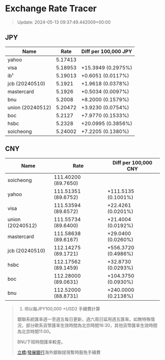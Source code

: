 # Exchange Rate Tracer

> Update: 2024-05-13 09:37:49.442009+00:00

## JPY

| Name             |    Rate | Diff per 100,000 JPY   |
|------------------|---------|------------------------|
| yahoo            | 5.17413 |                        |
| visa             | 5.18953 | +15.3949 (0.2975%)     |
| ib¹              | 5.19013 | +0.6051 (0.0117%)      |
| jcb (20240510)   | 5.1921  | +1.9618 (0.0378%)      |
| mastercard       | 5.1926  | +0.5034 (0.0097%)      |
| bnu              | 5.2008  | +8.2000 (0.1579%)      |
| union (20240512) | 5.20472 | +3.9230 (0.0754%)      |
| boc              | 5.2127  | +7.9770 (0.1533%)      |
| hsbc             | 5.2328  | +20.0995 (0.3856%)     |
| soicheong        | 5.24002 | +7.2205 (0.1380%)      |

## CNY

| Name             | Rate                | Diff per 100,000 CNY   |
|------------------|---------------------|------------------------|
| soicheong        | 111.40200	(89.7650) |                        |
| yahoo            | 111.51351	(89.6752) | +111.5135 (0.1001%)    |
| visa             | 111.53594	(89.6572) | +22.4261 (0.0201%)     |
| union (20240512) | 111.55734	(89.6400) | +21.4004 (0.0192%)     |
| mastercard       | 111.58638	(89.6167) | +29.0400 (0.0260%)     |
| jcb (20240510)   | 112.14275	(89.1721) | +556.3720 (0.4986%)    |
| hsbc             | 112.17562	(89.1459) | +32.8730 (0.0293%)     |
| boc              | 112.28000	(89.0631) | +104.3750 (0.0930%)    |
| bnu              | 112.52000	(88.8731) | +240.0000 (0.2138%)    |


> 1. IB以每JPY100,000 +USD2 手續費計算
>
> 銀聯系統匯率週一至週五每日更新，週六周日延用週五匯率。如無特殊情況，部分歐系貨幣匯率生效時間為北京時間16:30，其他貨幣匯率生效時間為北京時間11:00。
>
> BNU下班時間匯率較差。
>
> [立橋](https://www.wlbank.com.mo/uploads/ueditor/file/20181211/1544536513900230.pdf)/[發展銀行](https://www.mdb.com.mo/Service_Charges_20230728.pdf)海外銀聯提現暫時豁免手續費

